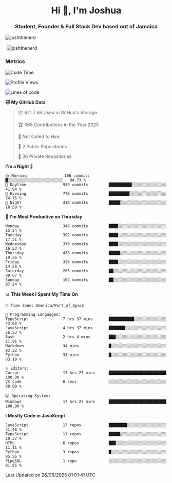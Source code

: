 <h1 align="center">Hi 👋, I'm Joshua</h1>
<h3 align="center">Student, Founder & Full Stack Dev based out of Jamaica</h3>

<p align="left"> <img src="https://komarev.com/ghpvc/?username=JoshTheDeveloperr" alt="joshthenerd" /> </p>

<p>&nbsp;<img align="center" src="https://github-readme-stats.vercel.app/api?username=JoshTheDeveloperr&show_icons=true&count_private=true" alt="joshthenerd" /></p>

### Metrics

<!--START_SECTION:waka-->
![Code Time](http://img.shields.io/badge/Code%20Time-1%2C347%20hrs%2038%20mins-blue)

![Profile Views](http://img.shields.io/badge/Profile%20Views-0-blue)

![Lines of code](https://img.shields.io/badge/From%20Hello%20World%20I%27ve%20Written-3.9%20million%20lines%20of%20code-blue)

**🐱 My GitHub Data** 

> 📦 621.7 kB Used in GitHub's Storage 
 > 
> 🏆 366 Contributions in the Year 2025
 > 
> 🚫 Not Opted to Hire
 > 
> 📜 2 Public Repositories 
 > 
> 🔑 36 Private Repositories 
 > 
**I'm a Night 🦉** 

```text
🌞 Morning                106 commits         █░░░░░░░░░░░░░░░░░░░░░░░░   04.73 % 
🌆 Daytime                939 commits         ██████████░░░░░░░░░░░░░░░   41.94 % 
🌃 Evening                778 commits         █████████░░░░░░░░░░░░░░░░   34.75 % 
🌙 Night                  416 commits         █████░░░░░░░░░░░░░░░░░░░░   18.58 % 
```
📅 **I'm Most Productive on Thursday** 

```text
Monday                   348 commits         ████░░░░░░░░░░░░░░░░░░░░░   15.54 % 
Tuesday                  392 commits         ████░░░░░░░░░░░░░░░░░░░░░   17.51 % 
Wednesday                370 commits         ████░░░░░░░░░░░░░░░░░░░░░   16.53 % 
Thursday                 438 commits         █████░░░░░░░░░░░░░░░░░░░░   19.56 % 
Friday                   326 commits         ████░░░░░░░░░░░░░░░░░░░░░   14.56 % 
Saturday                 203 commits         ██░░░░░░░░░░░░░░░░░░░░░░░   09.07 % 
Sunday                   162 commits         ██░░░░░░░░░░░░░░░░░░░░░░░   07.24 % 
```


📊 **This Week I Spent My Time On** 

```text
🕑︎ Time Zone: America/Port_of_Spain

💬 Programming Languages: 
TypeScript               7 hrs 37 mins       ███████████░░░░░░░░░░░░░░   43.68 % 
JavaScript               4 hrs 37 mins       ███████░░░░░░░░░░░░░░░░░░   26.53 % 
Bash                     2 hrs 4 mins        ███░░░░░░░░░░░░░░░░░░░░░░   11.91 % 
Markdown                 34 mins             █░░░░░░░░░░░░░░░░░░░░░░░░   03.32 % 
Python                   33 mins             █░░░░░░░░░░░░░░░░░░░░░░░░   03.19 % 

🔥 Editors: 
Cursor                   17 hrs 27 mins      █████████████████████████   100.00 % 
VS Code                  0 secs              ░░░░░░░░░░░░░░░░░░░░░░░░░   00.00 % 

💻 Operating System: 
Windows                  17 hrs 27 mins      █████████████████████████   100.00 % 
```

**I Mostly Code in JavaScript** 

```text
JavaScript               17 repos            ████████░░░░░░░░░░░░░░░░░   31.48 % 
TypeScript               11 repos            █████░░░░░░░░░░░░░░░░░░░░   20.37 % 
HTML                     6 repos             ███░░░░░░░░░░░░░░░░░░░░░░   11.11 % 
Python                   3 repos             █░░░░░░░░░░░░░░░░░░░░░░░░   05.56 % 
PLpgSQL                  1 repo              ░░░░░░░░░░░░░░░░░░░░░░░░░   01.85 % 
```




 Last Updated on 26/06/2025 01:01:41 UTC
<!--END_SECTION:waka-->
